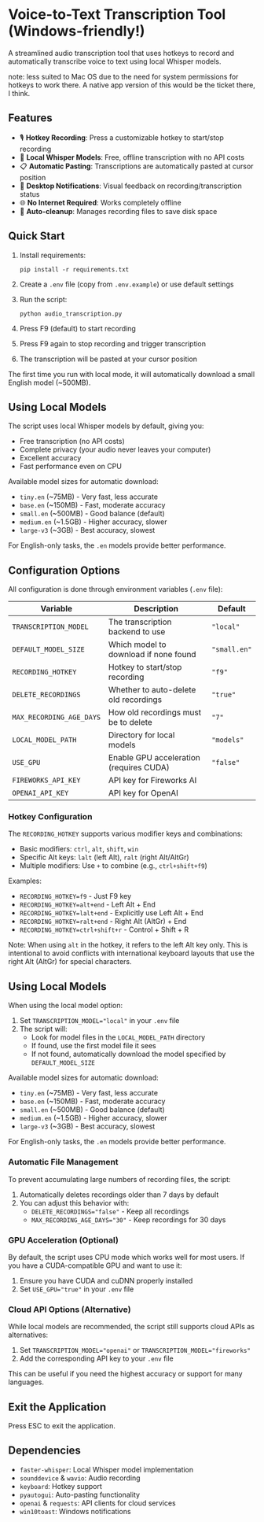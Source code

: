 # Voice-to-Text Transcription Tool (Windows-friendly!)

A streamlined audio transcription tool that uses hotkeys to record and automatically transcribe voice to text using local Whisper models.

note:  less suited to Mac OS due to the need for system permissions for hotkeys to work there. A native app version of this would be the ticket there, I think.

## Features

- 🎙️ **Hotkey Recording**: Press a customizable hotkey to start/stop recording
- 🤖 **Local Whisper Models**: Free, offline transcription with no API costs
- 📋 **Automatic Pasting**: Transcriptions are automatically pasted at cursor position
- 🔔 **Desktop Notifications**: Visual feedback on recording/transcription status
- 🌐 **No Internet Required**: Works completely offline
- 🧹 **Auto-cleanup**: Manages recording files to save disk space

## Quick Start

1. Install requirements:
   ```
   pip install -r requirements.txt
   ```

2. Create a `.env` file (copy from `.env.example`) or use default settings

3. Run the script:
   ```
   python audio_transcription.py
   ```

4. Press F9 (default) to start recording
5. Press F9 again to stop recording and trigger transcription
6. The transcription will be pasted at your cursor position

The first time you run with local mode, it will automatically download a small English model (~500MB).

## Using Local Models

The script uses local Whisper models by default, giving you:
- Free transcription (no API costs)
- Complete privacy (your audio never leaves your computer)
- Excellent accuracy
- Fast performance even on CPU

Available model sizes for automatic download:
- `tiny.en` (~75MB) - Very fast, less accurate
- `base.en` (~150MB) - Fast, moderate accuracy
- `small.en` (~500MB) - Good balance (default)
- `medium.en` (~1.5GB) - Higher accuracy, slower
- `large-v3` (~3GB) - Best accuracy, slowest

For English-only tasks, the `.en` models provide better performance.

## Configuration Options

All configuration is done through environment variables (`.env` file):

| Variable | Description | Default |
|----------|-------------|---------|
| `TRANSCRIPTION_MODEL` | The transcription backend to use | `"local"` |
| `DEFAULT_MODEL_SIZE` | Which model to download if none found | `"small.en"` |
| `RECORDING_HOTKEY` | Hotkey to start/stop recording | `"f9"` |
| `DELETE_RECORDINGS` | Whether to auto-delete old recordings | `"true"` |
| `MAX_RECORDING_AGE_DAYS` | How old recordings must be to delete | `"7"` |
| `LOCAL_MODEL_PATH` | Directory for local models | `"models"` |
| `USE_GPU` | Enable GPU acceleration (requires CUDA) | `"false"` |
| `FIREWORKS_API_KEY` | API key for Fireworks AI | |
| `OPENAI_API_KEY` | API key for OpenAI | |

### Hotkey Configuration

The `RECORDING_HOTKEY` supports various modifier keys and combinations:

- Basic modifiers: `ctrl`, `alt`, `shift`, `win`
- Specific Alt keys: `lalt` (left Alt), `ralt` (right Alt/AltGr)
- Multiple modifiers: Use `+` to combine (e.g., `ctrl+shift+f9`)

Examples:
- `RECORDING_HOTKEY=f9` - Just F9 key
- `RECORDING_HOTKEY=alt+end` - Left Alt + End
- `RECORDING_HOTKEY=lalt+end` - Explicitly use Left Alt + End
- `RECORDING_HOTKEY=ralt+end` - Right Alt (AltGr) + End
- `RECORDING_HOTKEY=ctrl+shift+r` - Control + Shift + R

Note: When using `alt` in the hotkey, it refers to the left Alt key only. This is intentional to avoid conflicts with international keyboard layouts that use the right Alt (AltGr) for special characters.

## Using Local Models

When using the local model option:

1. Set `TRANSCRIPTION_MODEL="local"` in your `.env` file
2. The script will:
   - Look for model files in the `LOCAL_MODEL_PATH` directory
   - If found, use the first model file it sees
   - If not found, automatically download the model specified by `DEFAULT_MODEL_SIZE`

Available model sizes for automatic download:
- `tiny.en` (~75MB) - Very fast, less accurate
- `base.en` (~150MB) - Fast, moderate accuracy
- `small.en` (~500MB) - Good balance (default)
- `medium.en` (~1.5GB) - Higher accuracy, slower
- `large-v3` (~3GB) - Best accuracy, slowest

For English-only tasks, the `.en` models provide better performance.

### Automatic File Management

To prevent accumulating large numbers of recording files, the script:
1. Automatically deletes recordings older than 7 days by default
2. You can adjust this behavior with:
   - `DELETE_RECORDINGS="false"` - Keep all recordings
   - `MAX_RECORDING_AGE_DAYS="30"` - Keep recordings for 30 days

### GPU Acceleration (Optional)

By default, the script uses CPU mode which works well for most users. If you have a CUDA-compatible GPU and want to use it:

1. Ensure you have CUDA and cuDNN properly installed
2. Set `USE_GPU="true"` in your `.env` file

### Cloud API Options (Alternative)

While local models are recommended, the script still supports cloud APIs as alternatives:

1. Set `TRANSCRIPTION_MODEL="openai"` or `TRANSCRIPTION_MODEL="fireworks"` 
2. Add the corresponding API key to your `.env` file

This can be useful if you need the highest accuracy or support for many languages.

## Exit the Application

Press ESC to exit the application.

## Dependencies

- `faster-whisper`: Local Whisper model implementation
- `sounddevice` & `wavio`: Audio recording
- `keyboard`: Hotkey support
- `pyautogui`: Auto-pasting functionality
- `openai` & `requests`: API clients for cloud services
- `win10toast`: Windows notifications
